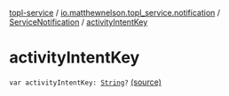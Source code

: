 [topl-service](../../index.md) / [io.matthewnelson.topl_service.notification](../index.md) / [ServiceNotification](index.md) / [activityIntentKey](./activity-intent-key.md)

# activityIntentKey

`var activityIntentKey: `[`String`](https://kotlinlang.org/api/latest/jvm/stdlib/kotlin/-string/index.html)`?` [(source)](https://github.com/05nelsonm/TorOnionProxyLibrary-Android/blob/master/topl-service/src/main/java/io/matthewnelson/topl_service/notification/ServiceNotification.kt#L108)